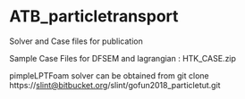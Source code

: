 # ATB_particletransport
Solver and Case files for publication

Sample Case Files for DFSEM and lagrangian : HTK_CASE.zip

pimpleLPTFoam solver can be obtained from
git clone https://slint@bitbucket.org/slint/gofun2018_particletut.git
